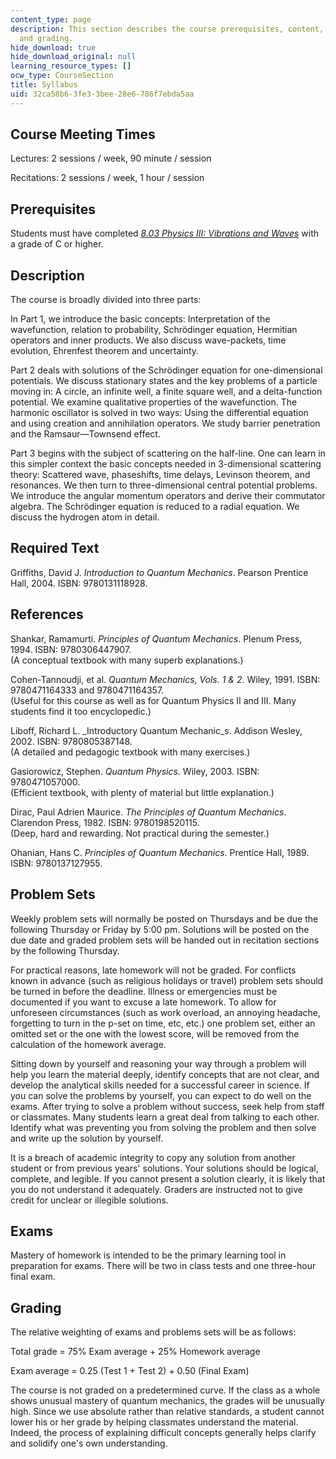 ```yaml
---
content_type: page
description: This section describes the course prerequisites, content, requirements,
  and grading.
hide_download: true
hide_download_original: null
learning_resource_types: []
ocw_type: CourseSection
title: Syllabus
uid: 32ca58b6-3fe3-3bee-28e6-786f7ebda5aa
---
```

## Course Meeting Times

Lectures: 2 sessions / week, 90 minute / session

Recitations: 2 sessions / week, 1 hour / session

## Prerequisites

Students must have completed [_8.03 Physics III: Vibrations and Waves_](/courses/8-03sc-physics-iii-vibrations-and-waves-fall-2016) with a grade of C or higher.

## Description

The course is broadly divided into three parts:

In Part 1, we introduce the basic concepts: Interpretation of the wavefunction, relation to probability, Schrödinger equation, Hermitian operators and inner products. We also discuss wave-packets, time evolution, Ehrenfest theorem and uncertainty.

Part 2 deals with solutions of the Schrödinger equation for one-dimensional potentials. We discuss stationary states and the key problems of a particle moving in: A circle, an infinite well, a finite square well, and a delta-function potential. We examine qualitative properties of the wavefunction. The harmonic oscillator is solved in two ways: Using the differential equation and using creation and annihilation operators. We study barrier penetration and the Ramsaur—Townsend effect.

Part 3 begins with the subject of scattering on the half-line. One can learn in this simpler context the basic concepts needed in 3-dimensional scattering theory: Scattered wave, phaseshifts, time delays, Levinson theorem, and resonances. We then turn to three-dimensional central potential problems. We introduce the angular momentum operators and derive their commutator algebra. The Schrödinger equation is reduced to a radial equation. We discuss the hydrogen atom in detail.

## Required Text

Griffiths, David J. _Introduction to Quantum Mechanics_. Pearson Prentice Hall, 2004. ISBN: 9780131118928.

## References

Shankar, Ramamurti. _Principles of Quantum Mechanics_. Plenum Press, 1994. ISBN: 9780306447907.   
(A conceptual textbook with many superb explanations.)

Cohen-Tannoudji, et al. _Quantum Mechanics, Vols. 1 & 2_. Wiley, 1991. ISBN: 9780471164333 and 9780471164357.   
(Useful for this course as well as for Quantum Physics II and III. Many students find it too encyclopedic.)

Liboff, Richard L. \_Introductory Quantum Mechanic\_s. Addison Wesley, 2002. ISBN: 9780805387148.   
(A detailed and pedagogic textbook with many exercises.)

Gasiorowicz, Stephen. _Quantum Physics_. Wiley, 2003. ISBN: 9780471057000.   
(Efficient textbook, with plenty of material but little explanation.)

Dirac, Paul Adrien Maurice. _The Principles of Quantum Mechanics_. Clarendon Press, 1982. ISBN: 9780198520115.   
(Deep, hard and rewarding. Not practical during the semester.)

Ohanian, Hans C. _Principles of Quantum Mechanics_. Prentice Hall, 1989. ISBN: 9780137127955.

## Problem Sets

Weekly problem sets will normally be posted on Thursdays and be due the following Thursday or Friday by 5:00 pm. Solutions will be posted on the due date and graded problem sets will be handed out in recitation sections by the following Thursday.

For practical reasons, late homework will not be graded. For conflicts known in advance (such as religious holidays or travel) problem sets should be turned in before the deadline. Illness or emergencies must be documented if you want to excuse a late homework. To allow for unforeseen circumstances (such as work overload, an annoying headache, forgetting to turn in the p-set on time, etc, etc.) one problem set, either an omitted set or the one with the lowest score, will be removed from the calculation of the homework average.

Sitting down by yourself and reasoning your way through a problem will help you learn the material deeply, identify concepts that are not clear, and develop the analytical skills needed for a successful career in science. If you can solve the problems by yourself, you can expect to do well on the exams. After trying to solve a problem without success, seek help from staff or classmates. Many students learn a great deal from talking to each other. Identify what was preventing you from solving the problem and then solve and write up the solution by yourself.

It is a breach of academic integrity to copy any solution from another student or from previous years' solutions. Your solutions should be logical, complete, and legible. If you cannot present a solution clearly, it is likely that you do not understand it adequately. Graders are instructed not to give credit for unclear or illegible solutions.

## Exams

Mastery of homework is intended to be the primary learning tool in preparation for exams. There will be two in class tests and one three-hour final exam.

## Grading

The relative weighting of exams and problems sets will be as follows:

Total grade = 75% Exam average + 25% Homework average

Exam average = 0.25 (Test 1 + Test 2) + 0.50 (Final Exam)

The course is not graded on a predetermined curve. If the class as a whole shows unusual mastery of quantum mechanics, the grades will be unusually high. Since we use absolute rather than relative standards, a student cannot lower his or her grade by helping classmates understand the material. Indeed, the process of explaining difficult concepts generally helps clarify and solidify one's own understanding.